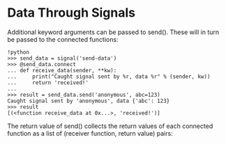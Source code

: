 # Data Through Signals

Additional keyword arguments can be passed to send(). 
These will in turn be passed to the connected functions:

    !python
    >>> send_data = signal('send-data')
    >>> @send_data.connect
    ... def receive_data(sender, **kw):
    ...     print("Caught signal sent by %r, data %r" % (sender, kw))
    ...     return 'received!'
    ...
    >>> result = send_data.send('anonymous', abc=123)
    Caught signal sent by 'anonymous', data {'abc': 123}
    >>> result
    [(<function receive_data at 0x...>, 'received!')]


The return value of send() collects the return values of each connected function as a list of (receiver function, return value) pairs:
